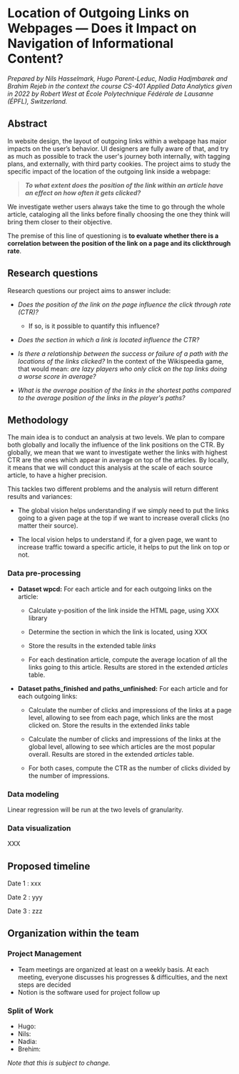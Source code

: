 # Location of Outgoing Links on Webpages — Does it Impact on Navigation of Informational Content?
_Prepared by Nils Hasselmark, Hugo Parent-Leduc, Nadia Hadjmbarek and Brahim Rejeb in the context the course CS-401 Applied Data Analytics given in 2022 by Robert West at École Polytechnique Fédérale de Lausanne (ÉPFL), Switzerland._

## Abstract
In website design, the layout of outgoing links within a webpage has major impacts on the user’s behavior. UI designers are fully aware of that, and try as much as possible to  track the user's journey both internally, with tagging plans, and externally, with third party cookies. The project aims to study the specific impact of the location of the outgoing link inside a webpage: 

> _**To what extent does the position of the link within an article have an effect on how often it gets clicked?**_

We investigate wether users always take the time to go through the whole article, cataloging all the links before finally choosing the one they think will bring them closer to their objective.

The premise of this line of questioning is **to evaluate whether there is a correlation between the position of the link on a page and its clickthrough rate**. 


## Research questions
Research questions our project aims to answer include:
-   _Does the position of the link on the page influence the click through rate (CTR)?_
    -   If so, is it possible to quantify this influence?
    
-  _Does the section in which a link is located influence the CTR?_

-   _Is there a relationship between the success or failure of a path with the locations of the links clicked?_
	In the context of the Wikispeedia game, that would mean: _are lazy players who only click on the top links doing a worse score in average?_

- _What is the average position of the links in the shortest paths compared to the average position of the links in the player's paths?_

## Methodology
The main idea is to conduct an analysis at two levels. We plan to compare both globally and locally the influence of the link positions on the CTR. By globally, we mean that we want to investigate wether the links with highest CTR are the ones which appear in average on top of the articles. By locally, it means that we will conduct this analysis at the scale of each source article, to have a higher precision. 

This tackles two different problems and the analysis will return different results and variances:
- The global vision helps understanding if we simply need to put the links going to a given page at the top if we want to increase overall clicks (no matter their source).

- The local vision helps to understand if, for a given page, we want to increase traffic toward a specific article, it helps to put the link on top or not.

### Data pre-processing

-  **Dataset wpcd:**
	For each article and for each outgoing links on the article: 
	- Calculate y-position of the link inside the HTML page, using XXX library
	
	- Determine the section in which the link is located, using XXX
	
	- Store the results in the extended table _links_
	
	- For each destination article, compute the average location of all the links going to this article. Results are stored in the extended _articles_ table.

- **Dataset paths_finished and paths_unfinished:**
For each article and for each outgoing links:
	- Calculate the number of clicks and impressions of the links at a page level, allowing to see from each page, which links are the most clicked on. Store the results in the extended _links_ table
	
	- Calculate the number of clicks and impressions of the links at the global level, allowing to see which articles are the most popular overall. Results are stored in the extended _articles_ table.
	
	- For both cases, compute the CTR as the number of clicks divided by the number of impressions.

### Data modeling
Linear regression will be run at the two levels of granularity.

### Data visualization
XXX


## Proposed timeline


Date 1
: xxx

Date 2
: yyy

Date 3
: zzz




## Organization within the team
### Project Management
- Team meetings are organized at least on a weekly basis. At each meeting, everyone discusses his progresses & difficulties, and the next steps are decided
- Notion is the software used for project follow up

### Split of Work
- Hugo:
- Nils:
- Nadia:
- Brehim:

_Note that this is subject to change._